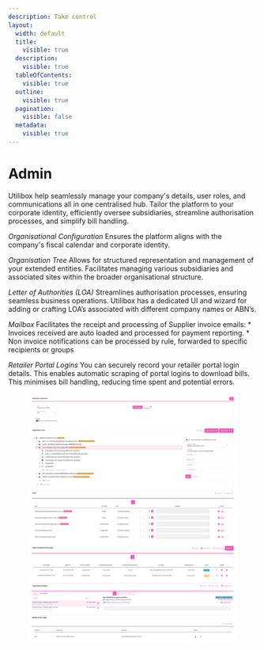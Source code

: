 ```yaml
---
description: Take control
layout:
  width: default
  title:
    visible: true
  description:
    visible: true
  tableOfContents:
    visible: true
  outline:
    visible: true
  pagination:
    visible: false
  metadata:
    visible: true
---
```


# Admin

Utilibox help seamlessly manage your company's details, user roles, and communications all in one centralised hub. Tailor the platform to your corporate identity, efficiently oversee subsidiaries, streamline authorisation processes, and simplify bill handling.

_Organisational Configuration_ Ensures the platform aligns with the company's fiscal calendar and corporate identity.

_Organisation Tree_ Allows for structured representation and management of your extended entities. Facilitates managing various subsidiaries and associated sites within the broader organisational structure.

_Letter of Authorities (LOA)_ Streamlines authorisation processes, ensuring seamless business operations. Utilibox has a dedicated UI and wizard for adding or crafting LOA’s associated with different company names or ABN’s.

_Mailbox_ Facilitates the receipt and processing of Supplier invoice emails: \* Invoices received are auto loaded and processed for payment reporting. \* Non invoice notifications can be processed by rule, forwarded to specific recipients or groups

_Retailer Portal Logins_ You can securely record your retailer portal login details. This enables automatic scraping of portal logins to download bills. This minimises bill handling, reducing time spent and potential errors.

<div align="left"><figure><img src="../.gitbook/assets/Admin.png" alt=""><figcaption></figcaption></figure></div>
